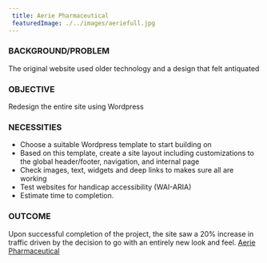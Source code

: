 ```yaml
---
 title: Aerie Pharmaceutical
 featuredImage: ./../images/aeriefull.jpg
---
```

### BACKGROUND/PROBLEM
The original website used older technology and a design that felt antiquated

### OBJECTIVE
Redesign the entire site using Wordpress

### NECESSITIES
<ul class="li-style">
<li>Choose a suitable Wordpress template to start building on</li>
<li>Based on this template, create a site layout including customizations to the global header/footer, navigation, and internal page</li> 
<li>Check images, text, widgets and deep links to makes sure all are working</li>
<li>Test websites for handicap accessibility (WAI-ARIA)</li>
<li>Estimate time to completion.</li>
</ul>

### OUTCOME
Upon successful completion of the project, the site saw a 20% increase in traffic driven by the decision to go with an entirely new look and feel.
[Aerie Pharmaceutical](https://aeriepharma.com/)